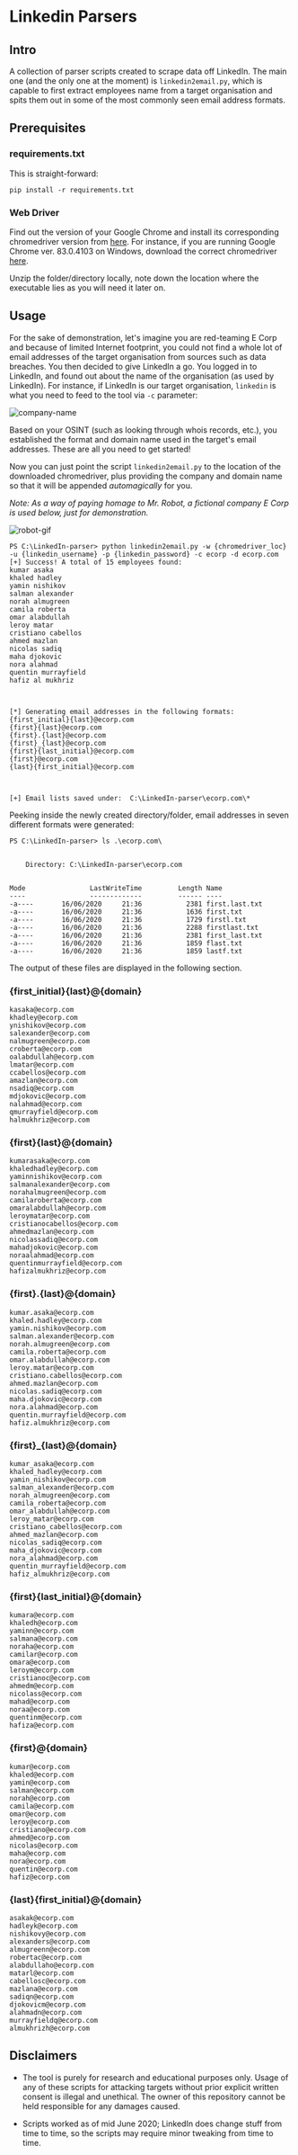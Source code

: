 # Linkedin Parsers

## Intro
A collection of parser scripts created to scrape data off LinkedIn. The main one (and the only one at the moment) is ```linkedin2email.py```, which is capable to first extract employees name from a target organisation and spits them out in some of the most commonly seen email address formats.

## Prerequisites
### requirements.txt
This is straight-forward:
```
pip install -r requirements.txt
```

### Web Driver
Find out the version of your Google Chrome and install its corresponding chromedriver version from [here](https://chromedriver.storage.googleapis.com/index.html). For instance, if you are running Google Chrome ver. 83.0.4103 on Windows, download the correct chromedriver [here](https://chromedriver.storage.googleapis.com/83.0.4103.39/chromedriver_win32.zip).

Unzip the folder/directory locally, note down the location where the executable lies as you will need it later on.

## Usage

For the sake of demonstration, let's imagine you are red-teaming E Corp and because of limited Internet footprint, you could not find a whole lot of email addresses of the target organisation from sources such as data breaches. You then decided to give LinkedIn a go. You logged in to LinkedIn, and found out about the name of the organisation (as used by LinkedIn). For instance, if LinkedIn is our target organisation, ```linkedin``` is what you need to feed to the tool via ```-c``` parameter:

![company-name](images/Company_name_LinkedIn.png)

Based on your OSINT (such as looking through whois records, etc.), you established the format and domain name used in the target's email addresses. These are all you need to get started!

Now you can just point the script ```linkedin2email.py``` to the location of the downloaded chromedriver, plus providing the company and domain name so that it will be appended *automagically* for you.

*Note: As a way of paying homage to Mr. Robot, a fictional company E Corp is used below, just for demonstration.*

![robot-gif](images/mrrobot.gif)

```
PS C:\LinkedIn-parser> python linkedin2email.py -w {chromedriver_loc} -u {linkedin_username} -p {linkedin_password} -c ecorp -d ecorp.com
[+] Success! A total of 15 employees found:
kumar asaka
khaled hadley
yamin nishikov
salman alexander
norah almugreen
camila roberta
omar alabdullah
leroy matar
cristiano cabellos
ahmed mazlan
nicolas sadiq
maha djokovic
nora alahmad
quentin murrayfield
hafiz al mukhriz



[*] Generating email addresses in the following formats:
{first_initial}{last}@ecorp.com
{first}{last}@ecorp.com
{first}.{last}@ecorp.com
{first}_{last}@ecorp.com
{first}{last_initial}@ecorp.com
{first}@ecorp.com
{last}{first_initial}@ecorp.com



[+] Email lists saved under:  C:\LinkedIn-parser\ecorp.com\*
```

Peeking inside the newly created directory/folder, email addresses in seven different formats were generated:
```
PS C:\LinkedIn-parser> ls .\ecorp.com\


    Directory: C:\LinkedIn-parser\ecorp.com


Mode                LastWriteTime         Length Name
----                -------------         ------ ----
-a----       16/06/2020     21:36           2381 first.last.txt
-a----       16/06/2020     21:36           1636 first.txt
-a----       16/06/2020     21:36           1729 firstl.txt
-a----       16/06/2020     21:36           2288 firstlast.txt
-a----       16/06/2020     21:36           2381 first_last.txt
-a----       16/06/2020     21:36           1859 flast.txt
-a----       16/06/2020     21:36           1859 lastf.txt
```

The output of these files are displayed in the following section.

### {first_initial}{last}@{domain}
```
kasaka@ecorp.com
khadley@ecorp.com
ynishikov@ecorp.com
salexander@ecorp.com
nalmugreen@ecorp.com
croberta@ecorp.com
oalabdullah@ecorp.com
lmatar@ecorp.com
ccabellos@ecorp.com
amazlan@ecorp.com
nsadiq@ecorp.com
mdjokovic@ecorp.com
nalahmad@ecorp.com
qmurrayfield@ecorp.com
halmukhriz@ecorp.com
```
### {first}{last}@{domain}
```
kumarasaka@ecorp.com
khaledhadley@ecorp.com
yaminnishikov@ecorp.com
salmanalexander@ecorp.com
norahalmugreen@ecorp.com
camilaroberta@ecorp.com
omaralabdullah@ecorp.com
leroymatar@ecorp.com
cristianocabellos@ecorp.com
ahmedmazlan@ecorp.com
nicolassadiq@ecorp.com
mahadjokovic@ecorp.com
noraalahmad@ecorp.com
quentinmurrayfield@ecorp.com
hafizalmukhriz@ecorp.com
```
### {first}.{last}@{domain}
```
kumar.asaka@ecorp.com
khaled.hadley@ecorp.com
yamin.nishikov@ecorp.com
salman.alexander@ecorp.com
norah.almugreen@ecorp.com
camila.roberta@ecorp.com
omar.alabdullah@ecorp.com
leroy.matar@ecorp.com
cristiano.cabellos@ecorp.com
ahmed.mazlan@ecorp.com
nicolas.sadiq@ecorp.com
maha.djokovic@ecorp.com
nora.alahmad@ecorp.com
quentin.murrayfield@ecorp.com
hafiz.almukhriz@ecorp.com
```
### {first}_{last}@{domain}
```
kumar_asaka@ecorp.com
khaled_hadley@ecorp.com
yamin_nishikov@ecorp.com
salman_alexander@ecorp.com
norah_almugreen@ecorp.com
camila_roberta@ecorp.com
omar_alabdullah@ecorp.com
leroy_matar@ecorp.com
cristiano_cabellos@ecorp.com
ahmed_mazlan@ecorp.com
nicolas_sadiq@ecorp.com
maha_djokovic@ecorp.com
nora_alahmad@ecorp.com
quentin_murrayfield@ecorp.com
hafiz_almukhriz@ecorp.com
```
### {first}{last_initial}@{domain}
```
kumara@ecorp.com
khaledh@ecorp.com
yaminn@ecorp.com
salmana@ecorp.com
noraha@ecorp.com
camilar@ecorp.com
omara@ecorp.com
leroym@ecorp.com
cristianoc@ecorp.com
ahmedm@ecorp.com
nicolass@ecorp.com
mahad@ecorp.com
noraa@ecorp.com
quentinm@ecorp.com
hafiza@ecorp.com
```
### {first}@{domain}
```
kumar@ecorp.com
khaled@ecorp.com
yamin@ecorp.com
salman@ecorp.com
norah@ecorp.com
camila@ecorp.com
omar@ecorp.com
leroy@ecorp.com
cristiano@ecorp.com
ahmed@ecorp.com
nicolas@ecorp.com
maha@ecorp.com
nora@ecorp.com
quentin@ecorp.com
hafiz@ecorp.com
```
### {last}{first_initial}@{domain}
```
asakak@ecorp.com
hadleyk@ecorp.com
nishikovy@ecorp.com
alexanders@ecorp.com
almugreenn@ecorp.com
robertac@ecorp.com
alabdullaho@ecorp.com
matarl@ecorp.com
cabellosc@ecorp.com
mazlana@ecorp.com
sadiqn@ecorp.com
djokovicm@ecorp.com
alahmadn@ecorp.com
murrayfieldq@ecorp.com
almukhrizh@ecorp.com
```

## Disclaimers
* The tool is purely for research and educational purposes only. Usage of any of these scripts for attacking targets without prior explicit written consent is illegal and unethical. The owner of this repository cannot be held responsible for any damages caused.

* Scripts worked as of mid June 2020; LinkedIn does change stuff from time to time, so the scripts may require minor tweaking from time to time.
